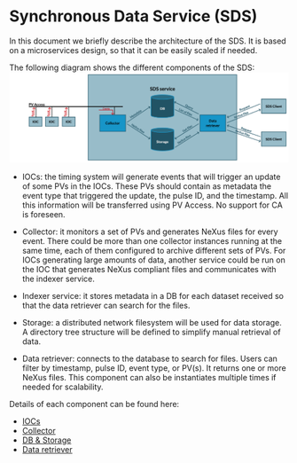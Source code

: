 # Synchronous Data Service (SDS)

In this document we briefly describe the architecture of the SDS. It is based on a microservices design, so that it can be easily scaled if needed.

The following diagram shows the different components of the SDS:
![Architecture diagram](SDS.png)

- IOCs: the timing system will generate events that will trigger an update of some PVs in the IOCs. These PVs should contain as metadata the event type that triggered the update, the pulse ID, and the timestamp. All this information will be transferred using PV Access. No support for CA is foreseen.

- Collector: it monitors a set of PVs and generates NeXus files for every event. There could be more than one collector instances running at the same time, each of them configured to archive different sets of PVs. For IOCs generating large amounts of data, another service could be run on the IOC that generates NeXus compliant files and communicates with the indexer service.

- Indexer service: it stores metadata in a DB for each dataset received so that the data retriever can search for the files.

- Storage: a distributed network filesystem will be used for data storage. A directory tree structure will be defined to simplify manual retrieval of data.

- Data retriever: connects to the database to search for files. Users can filter by timestamp, pulse ID, event type, or PV(s). It returns one or more NeXus files. This component can also be instantiates multiple times if needed for scalability.

Details of each component can be found here:
- [IOCs](ioc.md)
- [Collector](collector.md)
- [DB & Storage](storage.md)
- [Data retriever](retriever.md)
